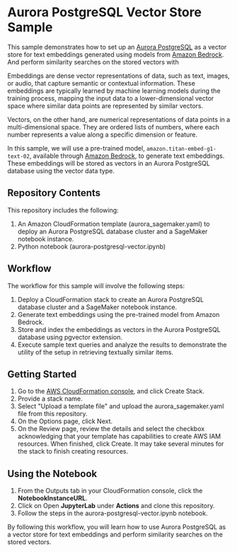 # Aurora PostgreSQL Vector Store Sample 

This sample demonstrates how to set up an [Aurora PostgreSQL](https://aws.amazon.com/rds/aurora/) as a vector store for text embeddings generated using models from [Amazon Bedrock](https://aws.amazon.com/bedrock/). And perform similarity searches on the stored vectors with 

Embeddings are dense vector representations of data, such as text, images, or audio, that capture semantic or contextual information. These embeddings are typically learned by machine learning models during the training process, mapping the input data to a lower-dimensional vector space where similar data points are represented by similar vectors.

Vectors, on the other hand, are numerical representations of data points in a multi-dimensional space. They are ordered lists of numbers, where each number represents a value along a specific dimension or feature.

In this sample, we will use a pre-trained model, `amazon.titan-embed-g1-text-02`, available through [Amazon Bedrock](https://docs.aws.amazon.com/bedrock/latest/userguide/titan-embedding-models.html), to generate text embeddings. These embeddings will be stored as vectors in an Aurora PostgreSQL database using the vector data type.

## Repository Contents

This repository includes the following:

1. An Amazon CloudFormation template (aurora_sagemaker.yaml) to deploy an Aurora PostgreSQL database cluster and a SageMaker notebook instance.
2. Python notebook (aurora-postgresql-vector.ipynb) 

## Workflow
The workflow for this sample will involve the following steps:

1. Deploy a CloudFormation stack to create an Aurora PostgreSQL database cluster and a SageMaker notebook instance.
2. Generate text embeddings using the pre-trained model from Amazon Bedrock.
3. Store and index the embeddings as vectors in the Aurora PostgreSQL database using pgvector extension.
4. Execute sample text queries and analyze the results to demonstrate the utility of the setup in retrieving textually similar items.

## Getting Started

1. Go to the [AWS CloudFormation console](https://us-east-1.console.aws.amazon.com/cloudformation/home?region=us-east-1), and click Create Stack.
2. Provide a stack name.
3. Select "Upload a template file" and upload the aurora_sagemaker.yaml file from this repository.
4. On the Options page, click Next.
5. On the Review page, review the details and select the checkbox acknowledging that your template has capabilities to create AWS IAM resources. When finished, click Create. It may take several minutes for the stack to finish creating resources.


## Using the Notebook

1. From the Outputs tab in your CloudFormation console, click the **NotebookInstanceURL**.
2. Click on Open **JupyterLab** under **Actions** and clone this repository.
3. Follow the steps in the aurora-postgresql-vector.ipynb notebook. 

By following this workflow, you will learn how to use Aurora PostgreSQL as a vector store for text embeddings and perform similarity searches on the stored vectors.
